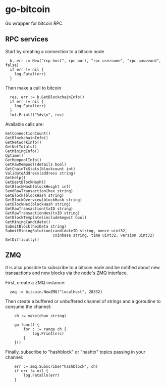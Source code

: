# go-bitcoin
Go wrapper for bitcoin RPC

## RPC services
Start by creating a connection to a bitcoin node
```
  b, err := New("rcp host", rpc port, "rpc username", "rpc password", false)
  if err != nil {
    log.Fatal(err)
  }
```

Then make a call to bitcoin
```
  res, err := b.GetBlockchainInfo()
  if err != nil {
    log.Fatal(err)
  }
  fmt.Printf("%#v\n", res)
```

Available calls are:
```
GetConnectionCount()
GetBlockchainInfo()
GetNetworkInfo()
GetNetTotals()
GetMiningInfo()
Uptime()
GetMempoolInfo()
GetRawMempool(details bool)
GetChainTxStats(blockcount int)
ValidateAddress(address string)
GetHelp()
GetBestBlockHash()
GetBlockHash(blockHeight int)
SendRawTransaction(hex string)
GetBlock(blockHash string)
GetBlockOverview(blockHash string)
GetBlockHex(blockHash string)
GetRawTransaction(txID string)
GetRawTransactionHex(txID string)
GetBlockTemplate(includeSegwit bool)
GetMiningCandidate()
SubmitBlock(hexData string)
SubmitMiningSolution(candidateID string, nonce uint32,
                     coinbase string, time uint32, version uint32)
GetDifficulty()
```

## ZMQ
It is also possible to subscribe to a bitcoin node and be notified about new transactions and new blocks via the node's ZMQ interface.

First, create a ZMQ instance:
```
  zmq := bitcoin.NewZMQ("localhost", 28332)
```

Then create a buffered or unbuffered channel of strings and a goroutine to consume the channel:
```
	ch := make(chan string)

	go func() {
		for c := range ch {
			log.Println(c)
		}
	}()
```

Finally, subscribe to "hashblock" or "hashtx" topics passing in your channel:
```
	err := zmq.Subscribe("hashblock", ch)
	if err != nil {
		log.Fatalln(err)
	}
```
